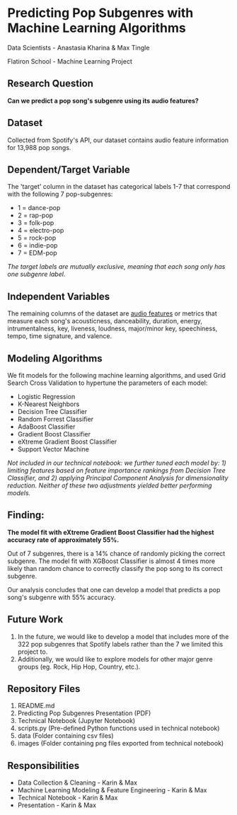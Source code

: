 # Predicting Pop Subgenres with Machine Learning Algorithms

Data Scientists - Anastasia Kharina & Max Tingle 

Flatiron School - Machine Learning Project

## Research Question

**Can we predict a pop song's subgenre using its audio features?**

## Dataset

Collected from Spotify's API, our dataset contains audio feature information for 13,988 pop songs. 


## Dependent/Target Variable

The 'target' column in the dataset has categorical labels 1-7 that correspond with the following 7 pop-subgenres:
- 1 = dance-pop
- 2 = rap-pop
- 3 = folk-pop
- 4 = electro-pop
- 5 = rock-pop
- 6 = indie-pop
- 7 = EDM-pop

*The target labels are mutually exclusive, meaning that each song only has one subgenre label.*


## Independent Variables

The remaining columns of the dataset are [audio features](https://developer.spotify.com/documentation/web-api/reference/tracks/get-several-audio-features/) or metrics that measure each song's acousticness, danceability, duration, energy, intrumentalness, key, liveness, loudness, major/minor key, speechiness, tempo, time signature, and valence.


## Modeling Algorithms

We fit models for the following machine learning algorithms, and used Grid Search Cross Validation to hypertune the parameters of each model:
- Logistic Regression
- K-Nearest Neighbors
- Decision Tree Classifier
- Random Forrest Classifier
- AdaBoost Classifier
- Gradient Boost Classifier
- eXtreme Gradient Boost Classifier
- Support Vector Machine

*Not included in our technical notebook: we further tuned each model by: 1) limiting features based on feature importance rankings from Decision Tree Classifier, and 2) applying Principal Component Analysis for dimensionality reduction. Neither of these two adjustments yielded better performing models.*

## Finding:

**The model fit with eXtreme Gradient Boost Classifier had the highest accuracy rate of approximately 55%.**

Out of 7 subgenres, there is a 14% chance of randomly picking the correct subgenre. The model fit with XGBoost Classifier is almost 4 times more likely than random chance to correctly classify the pop song to its correct subgenre. 

Our analysis concludes that one can develop a model that predicts a pop song's subgenre with 55% accuracy.


## Future Work

1. In the future, we would like to develop a model that includes more of the 322 pop subgenres that Spotify labels rather than the 7 we limited this project to. 
2. Additionally, we would like to explore models for other major genre groups (eg. Rock, Hip Hop, Country, etc.).


## Repository Files

1. README.md
2. Predicting Pop Subgenres Presentation (PDF)
3. Technical Notebook (Jupyter Notebook)
4. scripts.py (Pre-defined Python functions used in technical notebook)
5. data (Folder containing csv files)
6. images (Folder containing png files exported from technical notebook)


## Responsibilities

- Data Collection & Cleaning - Karin & Max
- Machine Learning Modeling & Feature Engineering - Karin & Max
- Technical Notebook - Karin & Max
- Presentation - Karin & Max

